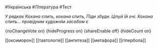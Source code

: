 #Українська #Література #Тест

*У рядках Кохана спить, кохана спить, Піди збуди. Цілуй їй очі. Кохана спить... провідним художнім засобом є*

{noChangeVote on}
{hideProgress on}
{shareEnable off}
{hideCount on}

[[оксиморон]]
[[тавтологія]]
[[антитеза]]
[[метафора]]
[[гіпербола]]
